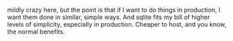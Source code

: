 mildly crazy here, but the point is that if I want to do things in production, I want them done in similar, simple ways. And sqlite fits my bill of higher levels of simplicity, especially in production. Cheaper to host, and you know, the normal benefits.